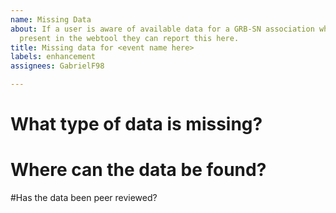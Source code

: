 ```yaml
---
name: Missing Data
about: If a user is aware of available data for a GRB-SN association which is not
  present in the webtool they can report this here.
title: Missing data for <event name here>
labels: enhancement
assignees: GabrielF98

---
```


# What type of data is missing?

# Where can the data be found?

#Has the data been peer reviewed?
